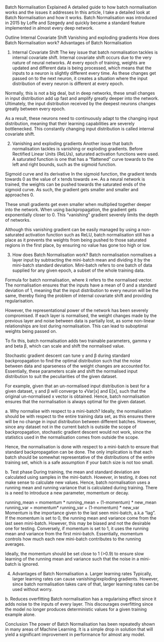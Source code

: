 Batch Normalisation Explained
A detailed guide to how batch normalisation works and the issues it addresses
In this article, I take a detailed look at Batch Normalisation and how it works. Batch Normalisation was introduced in 2015 by Loffe and Szegedy and quickly became a standard feature implemented in almost every deep network.

Outline
Internal Covariate Shift
Vanishing and exploding gradients
How does Batch Normalisation work?
Advantages of Batch Normalisation
1. Internal Covariate Shift
The key issue that batch normalisation tackles is internal covariate shift. Internal covariate shift occurs due to the very nature of neural networks. At every epoch of training, weights are updated and different data is being processed, which means that the inputs to a neuron is slightly different every time. As these changes get passed on to the next neuron, it creates a situation where the input distribution of every neuron is different at every epoch.

Normally, this is not a big deal, but in deep networks, these small changes in input distribution add up fast and amplify greatly deeper into the network. Ultimately, the input distribution received by the deepest neurons changes greatly between every epoch.

As a result, these neurons need to continuously adapt to the changing input distribution, meaning that their learning capabilities are severely bottlenecked. This constantly changing input distribution is called internal covariate shift.

2. Vanishing and exploding gradients
Another issue that batch normalisation tackles is vanishing or exploding gradients. Before Rectified Linear Units (ReLUs), saturated activation functions were used. A saturated function is one that has a “flattened” curve towards to the left and right bounds, such as the sigmoid function.


Sigmoid curve and its derivative
In the sigmoid function, the gradient tends towards 0 as the value of x tends towards ±∞. As a neural network is trained, the weights can be pushed towards the saturated ends of the sigmoid curve. As such, the gradient gets smaller and smaller and approaches 0.

These small gradients get even smaller when multiplied together deeper into the network. When using backpropagation, the gradient gets exponentially closer to 0. This “vanishing” gradient severely limits the depth of networks.

Although this vanishing gradient can be easily managed by using a non-saturated activation function such as ReLU, batch normalisation still has a place as it prevents the weights from being pushed to those saturated regions in the first place, by ensuring no value has gone too high or low.

3. How does Batch Normalisation work?
Batch normalisation normalises a layer input by subtracting the mini-batch mean and dividing it by the mini-batch standard deviation. Mini-batch refers to one batch of data supplied for any given epoch, a subset of the whole training data.


Formula for batch normalisation, where x̂ refers to the normalised vector.
The normalisation ensures that the inputs have a mean of 0 and a standard deviation of 1, meaning that the input distribution to every neuron will be the same, thereby fixing the problem of internal covariate shift and providing regularisation.


However, the representational power of the network has been severely compromised. If each layer is normalised, the weight changes made by the previous layer and noise between data is partially lost, as some non-linear relationships are lost during normalisation. This can lead to suboptimal weights being passed on.

To fix this, batch normalisation adds two trainable parameters, gamma γ and beta β, which can scale and shift the normalised value.


Stochastic gradient descent can tune γ and β during standard backpropagation to find the optimal distribution such that the noise between data and sparseness of the weight changes are accounted for. Essentially, these parameters scale and shift the normalised input distribution to suit the peculiarities of the given dataset.

For example, given that an un-normalised input distribution is best for a given dataset, γ and β will converge to √Var[x] and E[x], such that the original un-normalised x vector is obtained. Hence, batch normalisation ensures that the normalisation is always optimal for the given dataset.

a. Why normalise with respect to a mini-batch?
Ideally, the normalisation should be with respect to the entire training data set, as this ensures there will be no change in input distribution between different batches. However, since any dataset not in the current batch is outside the scope of backpropagation, stochastic gradient descent would not work, since the statistics used in the normalisation comes from outside the scope.

Hence, the normalisation is done with respect to a mini-batch to ensure that standard backpropagation can be done. The only implication is that each batch should be somewhat representative of the distributions of the entire training set, which is a safe assumption if your batch size is not too small.

b. Test phase
During training, the mean and standard deviation are calculated using samples in the mini-batch. However, in testing, it does not make sense to calculate new values. Hence, batch normalisation uses a running mean and running variance that is calculated during training. There is a need to introduce a new parameter, momentum or decay.

running_mean = momentum * running_mean + (1-momentum) * new_mean
running_var = momentum* running_var + (1-momentum) * new_var
Momentum is the importance given to the last seen mini-batch, a.k.a “lag”. If the momentum is set to 0, the running mean and variance come from the last seen mini-batch. However, this may be biased and not the desirable one for testing. Conversely, if momentum is set to 1, it uses the running mean and variance from the first mini-batch. Essentially, momentum controls how much each new mini-batch contributes to the running averages.

Ideally, the momentum should be set close to 1 (>0.9) to ensure slow learning of the running mean and variance such that the noise in a mini-batch is ignored.

4. Advantages of Batch Normalisation
a. Larger learning rates
Typically, larger learning rates can cause vanishing/exploding gradients. However, since batch normalisation takes care of that, larger learning rates can be used without worry.

b. Reduces overfitting
Batch normalisation has a regularising effect since it adds noise to the inputs of every layer. This discourages overfitting since the model no longer produces deterministic values for a given training example alone.

Conclusion
The power of Batch Normalisation has been repeatedly shown in many areas of Machine Learning. It is a simple drop in solution that will yield a significant improvement in performance for almost any model.
